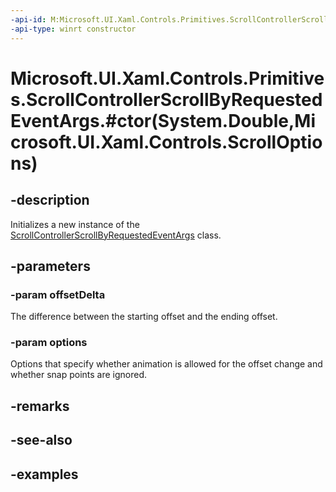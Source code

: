 ```yaml
---
-api-id: M:Microsoft.UI.Xaml.Controls.Primitives.ScrollControllerScrollByRequestedEventArgs.#ctor(System.Double,Microsoft.UI.Xaml.Controls.ScrollOptions)
-api-type: winrt constructor
---
```


# Microsoft.UI.Xaml.Controls.Primitives.ScrollControllerScrollByRequestedEventArgs.#ctor(System.Double,Microsoft.UI.Xaml.Controls.ScrollOptions)

<!--
public ScrollControllerScrollByRequestedEventArgs (double offsetDelta, Microsoft.UI.Xaml.Controls.ScrollOptions options);
-->

## -description

Initializes a new instance of the [ScrollControllerScrollByRequestedEventArgs](scrollcontrollerscrollbyrequestedeventargs.md) class.

## -parameters

### -param offsetDelta

The difference between the starting offset and the ending offset.

### -param options

Options that specify whether animation is allowed for the offset change and whether snap points are ignored.

## -remarks

## -see-also

## -examples

